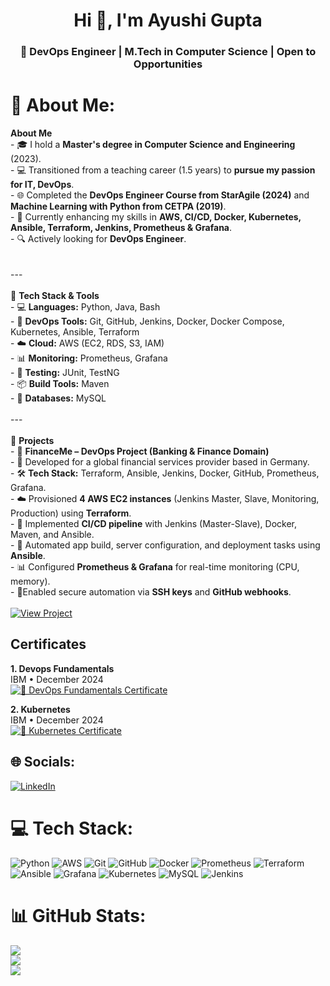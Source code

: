<h1 align="center">Hi 👋, I'm Ayushi Gupta</h1>
<h3 align="center">🚀 DevOps Engineer | M.Tech in Computer Science | Open to Opportunities</h3>


# 💫 About Me:
 **About Me**  <br>- 🎓 I hold a **Master's degree in Computer Science and Engineering** (2023).  <br>- 💻 Transitioned from a teaching career (1.5 years) to **pursue my passion for IT, DevOps**.  <br>- 🌐 Completed the **DevOps Engineer Course from StarAgile (2024)** and **Machine Learning with Python from CETPA (2019)**.  <br>- 🧠 Currently enhancing my skills in **AWS, CI/CD, Docker, Kubernetes, Ansible, Terraform, Jenkins, Prometheus & Grafana**.    <br>- 🔍 Actively looking for **DevOps Engineer**.  <br><br><br>---<br><br>🚀 **Tech Stack & Tools**  <br>- 💻 **Languages:** Python, Java, Bash  <br>- 🔧 **DevOps Tools:** Git, GitHub, Jenkins, Docker, Docker Compose, Kubernetes, Ansible, Terraform  <br>- ☁️ **Cloud:** AWS (EC2, RDS, S3, IAM)  <br>- 📊 **Monitoring:** Prometheus, Grafana  <br>- 🧪 **Testing:** JUnit, TestNG  <br>- 📦 **Build Tools:** Maven  <br>- 💾 **Databases:** MySQL <br><br>---<br><br>📌 **Projects**  <br>- 🏦 **FinanceMe – DevOps Project (Banking & Finance Domain)**  <br>- 🚀 Developed for a global financial services provider based in Germany. <br>- 🛠️ **Tech Stack:** Terraform, Ansible, Jenkins, Docker, GitHub, Prometheus, Grafana. <br>- ☁️ Provisioned **4 AWS EC2 instances** (Jenkins Master, Slave, Monitoring, Production) using **Terraform**. <br>- 🔄 Implemented **CI/CD pipeline** with Jenkins (Master-Slave), Docker, Maven, and Ansible. <br>- 🧩 Automated app build, server configuration, and deployment tasks using **Ansible**. <br>- 📊 Configured **Prometheus & Grafana** for real-time monitoring (CPU, memory). <br>- 🔐Enabled secure automation via **SSH keys** and **GitHub webhooks**. <br><br> [![View Project](https://img.shields.io/badge/View_Project_PDF-Orange?style=for-the-badge)](https://ayushigupta-11.github.io/FinanceMe/Capstone-Project-Banking-And-Finance_.pdf)

## Certificates
**1. Devops Fundamentals**  
IBM • December 2024 <br>
[![🏅 DevOps Fundamentals Certificate](https://img.shields.io/badge/DevOps%20Certificate-28a745?style=for-the-badge&logo=readthedocs&logoColor=white)](https://drive.google.com/file/d/1YG3DbGJJkzq9oDPUqWNRUGxTf-X0aFIS/view?usp=sharing)


**2. Kubernetes** <br>
IBM • December 2024 <br>
[![🏅 Kubernetes Certificate](https://img.shields.io/badge/Kubernetes%20Certificate-28a745?style=for-the-badge&logo=kubernetes&logoColor=white)](https://drive.google.com/file/d/1LVOLJV0EtyksW8jwn4fC7RvvuIjG0ryo/view?usp=sharing)



## 🌐 Socials:
[![LinkedIn](https://img.shields.io/badge/LinkedIn-%230077B5.svg?logo=linkedin&logoColor=orange)](https://www.linkedin.com/in/ayushi-gupta1211/)

# 💻 Tech Stack:
![Python](https://img.shields.io/badge/python-3670A0?style=for-the-badge&logo=python&logoColor=ffdd54) ![AWS](https://img.shields.io/badge/AWS-%23FF9900.svg?style=for-the-badge&logo=amazon-aws&logoColor=white) ![Git](https://img.shields.io/badge/git-%23F05033.svg?style=for-the-badge&logo=git&logoColor=white) ![GitHub](https://img.shields.io/badge/github-%23121011.svg?style=for-the-badge&logo=github&logoColor=white) ![Docker](https://img.shields.io/badge/docker-%230db7ed.svg?style=for-the-badge&logo=docker&logoColor=white) ![Prometheus](https://img.shields.io/badge/Prometheus-E6522C?style=for-the-badge&logo=Prometheus&logoColor=white) ![Terraform](https://img.shields.io/badge/terraform-%235835CC.svg?style=for-the-badge&logo=terraform&logoColor=white) ![Ansible](https://img.shields.io/badge/ansible-%231A1918.svg?style=for-the-badge&logo=ansible&logoColor=white) ![Grafana](https://img.shields.io/badge/grafana-%23F46800.svg?style=for-the-badge&logo=grafana&logoColor=white) ![Kubernetes](https://img.shields.io/badge/kubernetes-%23326ce5.svg?style=for-the-badge&logo=kubernetes&logoColor=white) ![MySQL](https://img.shields.io/badge/mysql-4479A1.svg?style=for-the-badge&logo=mysql&logoColor=white) ![Jenkins](https://img.shields.io/badge/jenkins-%232C5263.svg?style=for-the-badge&logo=jenkins&logoColor=white)
# 📊 GitHub Stats:
![](https://github-readme-stats.vercel.app/api?username=AyushiGupta-11&theme=dark&hide_border=false&include_all_commits=false&count_private=false)<br/>
![](https://nirzak-streak-stats.vercel.app/?user=AyushiGupta-11&theme=dark&hide_border=false)<br/>
![](https://github-readme-stats.vercel.app/api/top-langs/?username=AyushiGupta-11&theme=dark&hide_border=false&include_all_commits=false&count_private=false&layout=compact)

<!-- Proudly created with GPRM ( https://gprm.itsvg.in ) -->
